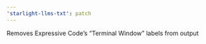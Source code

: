 ```yaml
---
'starlight-llms-txt': patch
---
```


Removes Expressive Code’s “Terminal Window” labels from output

